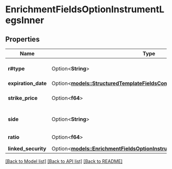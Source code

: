 # EnrichmentFieldsOptionInstrumentLegsInner

## Properties

Name | Type | Description | Notes
------------ | ------------- | ------------- | -------------
**r#type** | Option<**String**> | A leg type of the option | [optional]
**expiration_date** | Option<[**models::StructuredTemplateFieldsCommonFieldsExpirationDate**](structured_template_fields_common_fields_expiration_date.md)> |  | [optional]
**strike_price** | Option<**f64**> | Strike price of the option | [optional]
**side** | Option<**String**> | A leg side of the option | [optional]
**ratio** | Option<**f64**> | Ratio of an option leg | [optional]
**linked_security** | Option<[**models::EnrichmentFieldsOptionInstrumentLegsInnerLinkedSecurity**](enrichment_fields_option_instrument_legs_inner_linked_security.md)> |  | [optional]

[[Back to Model list]](../README.md#documentation-for-models) [[Back to API list]](../README.md#documentation-for-api-endpoints) [[Back to README]](../README.md)


